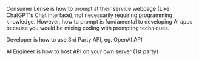 Consumer Lense is how to prompt at their service webpage (Like ChatGPT's Chat interface), not necessarily requiring programming knowledge. However, how to prompt is fundamental to developing AI apps because you would be mixing coding with prompting techniques.

Developer is how to use 3rd Party API, eg. OpenAI API

AI Engineer is how to host API on your own server (1st party)